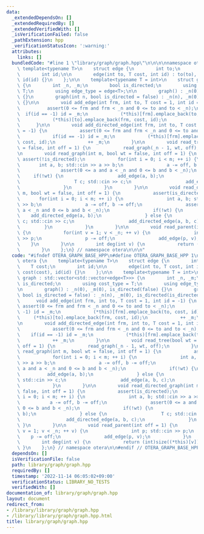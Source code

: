 ```yaml
---
data:
  _extendedDependsOn: []
  _extendedRequiredBy: []
  _extendedVerifiedWith: []
  _isVerificationFailed: false
  _pathExtension: hpp
  _verificationStatusIcon: ':warning:'
  attributes:
    links: []
  bundledCode: "#line 1 \"library/graph/graph.hpp\"\n\n\n\nnamespace otera {\n   \
    \ template<typename T>\n    struct edge {\n        int to;\n        T cost;\n\
    \        int id;\n\n        edge(int to, T cost, int id) : to(to), cost(cost),\
    \ id(id) {}\n    };\n\n    template<typename T = int>\n    struct graph : std::vector<std::vector<edge<T>>>\
    \ {\n        int _n, _m;\n        bool is_directed;\n        using cost_type =\
    \ T;\n        using edge_type = edge<T>;\n\n        graph() : _n(0), _m(0), is_directed(false)\
    \ {}\n        graph(int n, bool is_directed = false) : _n(n), _m(0), is_directed(is_directed)\
    \ {}\n\n        void add_edge(int frm, int to, T cost = 1, int id = -1) {\n  \
    \          assert(0 <= frm and frm < _n and 0 <= to and to < _n);\n          \
    \  if(id == -1) id = _m;\n            (*this)[frm].emplace_back(to, cost, id);\n\
    \            (*this)[to].emplace_back(frm, cost, id);\n            ++ _m;\n  \
    \      }\n\n        void add_directed_edge(int frm, int to, T cost = 1, int id\
    \ = -1) {\n            assert(0 <= frm and frm < _n and 0 <= to and to < _n);\n\
    \            if(id == -1) id = _m;\n            (*this)[frm].emplace_back(to,\
    \ cost, id);\n            ++ _m;\n        }\n\n        void read_tree(bool wt\
    \ = false, int off = 1) {\n            read_graph(_n - 1, wt, off);\n        }\n\
    \n        void read_graph(int m, bool wt = false, int off = 1) {\n           \
    \ assert(!is_directed);\n            for(int i = 0; i < m; ++ i) {\n         \
    \       int a, b; std::cin >> a >> b;\n                a -= off, b -= off;\n \
    \               assert(0 <= a and a < _n and 0 <= b and b < _n);\n           \
    \     if(!wt) {\n                    add_edge(a, b);\n                } else {\n\
    \                    T c; std::cin >> c;\n                    add_edge(a, b, c);\n\
    \                }\n            }\n        }\n\n        void read_directed_graph(int\
    \ m, bool wt = false, int off = 1) {\n            assert(is_directed);\n     \
    \       for(int i = 0; i < m; ++ i) {\n                int a, b; std::cin >> a\
    \ >> b;\n                a -= off, b -= off;\n                assert(0 <= a and\
    \ a < _n and 0 <= b and b < _n);\n                if(!wt) {\n                \
    \    add_directed_edge(a, b);\n                } else {\n                    T\
    \ c; std::cin >> c;\n                    add_directed_edge(a, b, c);\n       \
    \         }\n            }\n        }\n\n        void read_parent(int off = 1)\
    \ {\n            for(int v = 1; v < _n; ++ v) {\n                int p; std::cin\
    \ >> p;\n                p -= off;\n                add_edge(p, v);\n        \
    \    }\n        }\n\n        int deg(int v) {\n            return (int)size((*this)[v]);\n\
    \        }\n    };\n} // namespace otera\n\n\n"
  code: "#ifndef OTERA_GRAPH_BASE_HPP\n#define OTERA_GRAPH_BASE_HPP 1\n\nnamespace\
    \ otera {\n    template<typename T>\n    struct edge {\n        int to;\n    \
    \    T cost;\n        int id;\n\n        edge(int to, T cost, int id) : to(to),\
    \ cost(cost), id(id) {}\n    };\n\n    template<typename T = int>\n    struct\
    \ graph : std::vector<std::vector<edge<T>>> {\n        int _n, _m;\n        bool\
    \ is_directed;\n        using cost_type = T;\n        using edge_type = edge<T>;\n\
    \n        graph() : _n(0), _m(0), is_directed(false) {}\n        graph(int n,\
    \ bool is_directed = false) : _n(n), _m(0), is_directed(is_directed) {}\n\n  \
    \      void add_edge(int frm, int to, T cost = 1, int id = -1) {\n           \
    \ assert(0 <= frm and frm < _n and 0 <= to and to < _n);\n            if(id ==\
    \ -1) id = _m;\n            (*this)[frm].emplace_back(to, cost, id);\n       \
    \     (*this)[to].emplace_back(frm, cost, id);\n            ++ _m;\n        }\n\
    \n        void add_directed_edge(int frm, int to, T cost = 1, int id = -1) {\n\
    \            assert(0 <= frm and frm < _n and 0 <= to and to < _n);\n        \
    \    if(id == -1) id = _m;\n            (*this)[frm].emplace_back(to, cost, id);\n\
    \            ++ _m;\n        }\n\n        void read_tree(bool wt = false, int\
    \ off = 1) {\n            read_graph(_n - 1, wt, off);\n        }\n\n        void\
    \ read_graph(int m, bool wt = false, int off = 1) {\n            assert(!is_directed);\n\
    \            for(int i = 0; i < m; ++ i) {\n                int a, b; std::cin\
    \ >> a >> b;\n                a -= off, b -= off;\n                assert(0 <=\
    \ a and a < _n and 0 <= b and b < _n);\n                if(!wt) {\n          \
    \          add_edge(a, b);\n                } else {\n                    T c;\
    \ std::cin >> c;\n                    add_edge(a, b, c);\n                }\n\
    \            }\n        }\n\n        void read_directed_graph(int m, bool wt =\
    \ false, int off = 1) {\n            assert(is_directed);\n            for(int\
    \ i = 0; i < m; ++ i) {\n                int a, b; std::cin >> a >> b;\n     \
    \           a -= off, b -= off;\n                assert(0 <= a and a < _n and\
    \ 0 <= b and b < _n);\n                if(!wt) {\n                    add_directed_edge(a,\
    \ b);\n                } else {\n                    T c; std::cin >> c;\n   \
    \                 add_directed_edge(a, b, c);\n                }\n           \
    \ }\n        }\n\n        void read_parent(int off = 1) {\n            for(int\
    \ v = 1; v < _n; ++ v) {\n                int p; std::cin >> p;\n            \
    \    p -= off;\n                add_edge(p, v);\n            }\n        }\n\n\
    \        int deg(int v) {\n            return (int)size((*this)[v]);\n       \
    \ }\n    };\n} // namespace otera\n\n#endif // OTERA_GRAPH_BASE_HPP"
  dependsOn: []
  isVerificationFile: false
  path: library/graph/graph.hpp
  requiredBy: []
  timestamp: '2022-11-14 06:05:02+09:00'
  verificationStatus: LIBRARY_NO_TESTS
  verifiedWith: []
documentation_of: library/graph/graph.hpp
layout: document
redirect_from:
- /library/library/graph/graph.hpp
- /library/library/graph/graph.hpp.html
title: library/graph/graph.hpp
---
```

